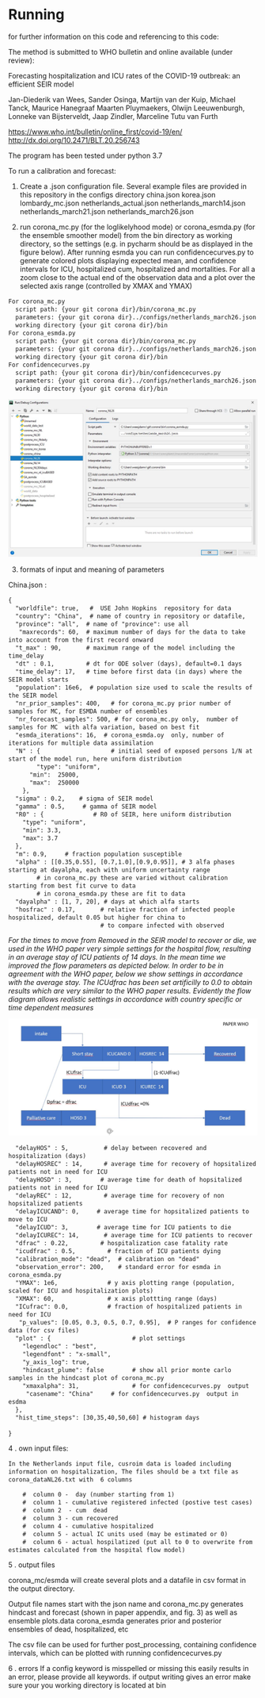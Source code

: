 # Running

for further information on this code and referencing to this code:

The method is submitted to WHO bulletin and online available (under review):

Forecasting hospitalization and ICU rates of the COVID-19 outbreak: an efficient SEIR model

Jan-Diederik van Wees, Sander Osinga, Martijn van der Kuip, Michael Tanck, Maurice Hanegraaf
Maarten Pluymaekers, Olwijn Leeuwenburgh, Lonneke van Bijsterveldt, Jaap Zindler, Marceline Tutu van Furth


https://www.who.int/bulletin/online_first/covid-19/en/
http://dx.doi.org/10.2471/BLT.20.256743

The program has been tested under python 3.7


To run a calibration and forecast:

1. Create a .json configuration file. Several example files are provided in this repository in the configs directory
    china.json
    korea.json
    lombardy_mc.json
    netherlands_actual.json
    netherlands_march14.json
    netherlands_march21.json
    netherlands_march26.json

2. run  corona_mc.py (for the loglikelyhood mode)  or corona_esmda.py (for the ensemble smoother model)
from the bin directory as working directory, so the settings (e.g. in pycharm should be as displayed in the figure below).
After running esmda you can run confidencecurves.py to generate colored plots displaying expected mean, and confidence intervals for ICU,
hospitalized cum, hospitalized and mortalities. For all a zoom close to the actual end of the observation data and a
plot over the selected axis range (controlled by XMAX and YMAX)
```
For corona_mc.py
  script path: {your git corona dir}/bin/corona_mc.py
  parameters: {your git corona dir}../configs/netherlands_march26.json
  working directory {your git corona dir}/bin
For corona_esmda.py
  script path: {your git corona dir}/bin/corona_mc.py
  parameters: {your git corona dir}../configs/netherlands_march26.json
  working directory {your git corona dir}/bin
For confidencecurves.py
  script path: {your git corona dir}/bin/confidencecurves.py
  parameters: {your git corona dir}../configs/netherlands_march26.json
  working directory {your git corona dir}/bin
```
 ![flow](PycharmSetting.JPG)

3. formats of input and meaning of parameters

China.json :
```
{
  "worldfile": true,   #  USE John Hopkins  repository for data
  "country": "China",  # name of country in repository or datafile,
  "province": "all",  # name of "province": use all
   "maxrecords": 60,  # maximum number of days for the data to take into account from the first record onward
  "t_max" : 90,       # maximum range of the model including the time_delay
  "dt" : 0.1,         # dt for ODE solver (days), default=0.1 days
  "time_delay": 17,   # time before first data (in days) where the SEIR model starts
  "population": 16e6,  # population size used to scale the results of the SEIR model
  "nr_prior_samples": 400,   # for corona_mc.py prior number of samples for MC, for ESMDA number of ensembles
  "nr_forecast_samples": 500, # for corona_mc.py only,  number of samples for MC  with alfa variation, based on best fit
  "esmda_iterations": 16,  # corona_esmda.oy  only, number of iterations for multiple data assimilation
  "N" : {                    # initial seed of exposed persons 1/N at start of the model run, here uniform distribution
        "type": "uniform",
      "min":  25000,
      "max":  250000
    },
  "sigma" : 0.2,    # sigma of SEIR model
  "gamma" : 0.5,     # gamma of SEIR model
  "R0" : {              # R0 of SEIR, here uniform distribution
    "type": "uniform",
    "min": 3.3,
    "max": 3.7
  },
  "m": 0.9,     # fraction population susceptible
  "alpha" : [[0.35,0.55], [0.7,1.0],[0.9,0.95]], # 3 alfa phases starting at dayalpha, each with uniform uncertainty range
        # in corona_mc.py these are varied without calibration starting from best fit curve to data
        # in corona_esmda.py these are fit to data
  "dayalpha" : [1, 7, 20], # days at which alfa starts
  "hosfrac" : 0.17,       # relative fraction of infected people hospitalized, default 0.05 but higher for china to
                          # to compare infected with observed
```
  *For the times to move from Removed in the SEIR model to recover or  die, we used in the WHO paper very simple settings for the hospital flow, resulting in an average stay of ICU patients of 14 days. In the mean time we improved the flow parameters as depicted  below. In order to be in agreement with the WHO paper, below we show settings in accordance with the average stay. The ICUdfrac has been set artificilly to 0.0 to obtain results which are very similar to the WHO paper results.  Evidently the flow diagram allows realistic settings in accordance with country specific or time dependent measures*
  
  ![flow](hospitalFlowParameters.JPG)
```
  "delayHOS" : 5,          # delay between recovered and hospitalization (days)
  "delayHOSREC" : 14,      # average time for recovery of hopsitalized patients not in need for ICU
  "delayHOSD" : 3,        # average time for death of hopsitalized patients not in need for ICU
  "delayREC" : 12,         # average time for recovery of non hopsitalized patients
  "delayICUCAND": 0,     # average time for hopsitalized patients to move to ICU
  "delayICUD": 3,        # average time for ICU patients to die
  "delayICUREC": 14,       # average time for ICU patients to recover
  "dfrac" : 0.22,         # hospitalization case fatality rate
  "icudfrac" : 0.5,         # fraction of ICU patients dying
  "calibration_mode": "dead",  # calibration on "dead"
  "observation_error": 200,    # standard error for esmda in corona_esmda.py
  "YMAX": 1e6,              # y axis plotting range (population, scaled for ICU and hospitalization plots)
  "XMAX": 60,               # x axis plottting range (days)
  "ICufrac": 0.0,           # fraction of hospitalized patients in need for ICU
   "p_values": [0.05, 0.3, 0.5, 0.7, 0.95],  # P ranges for confidence data (for csv files)
  "plot" : {                       # plot settings
    "legendloc" : "best",
    "legendfont" : "x-small",
    "y_axis_log": true,
    "hindcast_plume": false        # show all prior monte carlo samples in the hindcast plot of corona_mc.py
    "xmaxalpha": 31,               # for confidencecurves.py  output
     "casename": "China"     # for confidencecurves.py  output in esdma 
  },
  "hist_time_steps": [30,35,40,50,60] # histogram days

}
```
4 . own input files:

    In the Netherlands input file, cusroim data is loaded including information on hospitalization, The files should be a txt file as corona_dataNL26.txt with  6 columns
``` 
    #  column 0 -  day (number starting from 1)
    #  column 1 - cumulative registered infected (postive test cases)
    #  column 2  - cum  dead
    #  column 3 - cum recovered
    #  column 4 - cumulative hospitalized
    #  column 5 - actual IC units used (may be estimated or 0)
    #  column 6 - actual hospilatized (put all to 0 to overwrite from estimates calculated from the hospital flow model)
```
5 . output files

corona_mc/esmda will create several plots and a datafile in csv format in the output directory.

Output file names start with the json name and corona_mc.py
generates hindcast and forecast  (shown in paper appendix, and fig. 3) as well as ensemble plots.data
corona_esmda generates prior and posterior ensembles of dead, hospitalized, etc

The csv file can be used for further post_processing, containing confidence intervals, which can be plotted with running
confidencecurves.py

6 . errors
If a config keyword is misspelled or missing this easily results in an error, please provide all keywords.
if output writing gives an error make sure your you working directory is located at bin
